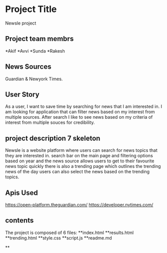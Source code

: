 # Project Title
Newsle project

## Project team membrs
*Akif  *Avvi  *Sunda  *Rakesh

## News Sources
Guardian & Newyork Times.

## User Story
As a user, I want to save time by searching for news that I am interested in.
I am looking for application that can filter news based on my interest from multiple sources.
After search I like to see news based on my criteria of interest from multiple souces for credibility.

## project description 7 skeleton

Newsle is a website platform where users can search for news topics that they are interested in.
search bar on the main page and filtering options based on year and the news source allows users to get to their favourite news topic quickly
there is also a trending page which outlines the trending news of the day
users can also select the news based on the trending topics.




## Apis Used 

https://open-platform.theguardian.com/
https://developer.nytimes.com/

## contents
The project is composed of 6 files:
**index.html
**results.html
**trending.html
**style.css
**script.js
**readme.md

**

